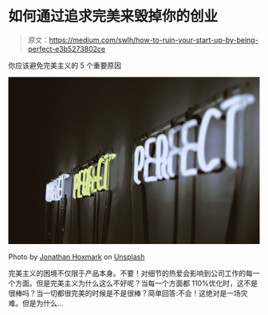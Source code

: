 # 如何通过追求完美来毁掉你的创业

> 原文：<https://medium.com/swlh/how-to-ruin-your-start-up-by-being-perfect-e3b5273802ce>

你应该避免完美主义的 5 个重要原因

![](img/9383a32e6468c65549e54e3c0947f3c8.png)

Photo by [Jonathan Hoxmark](https://unsplash.com/@hoxmark?utm_source=medium&utm_medium=referral) on [Unsplash](https://unsplash.com?utm_source=medium&utm_medium=referral)

完美主义的困境不仅限于产品本身。不要！对细节的热爱会影响到公司工作的每一个方面。但是完美主义为什么这么不好呢？当每一个方面都 110%优化时，这不是很棒吗？当一切都很完美的时候是不是很棒？简单回答:不会！这绝对是一场灾难。但是为什么…